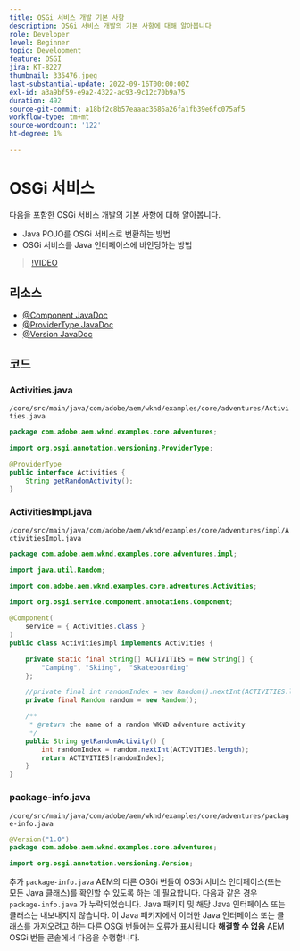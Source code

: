 ```yaml
---
title: OSGi 서비스 개발 기본 사항
description: OSGi 서비스 개발의 기본 사항에 대해 알아봅니다
role: Developer
level: Beginner
topic: Development
feature: OSGI
jira: KT-8227
thumbnail: 335476.jpeg
last-substantial-update: 2022-09-16T00:00:00Z
exl-id: a3a9bf59-e9a2-4322-ac93-9c12c70b9a75
duration: 492
source-git-commit: a18bf2c8b57eaaac3686a26fa1fb39e6fc075af5
workflow-type: tm+mt
source-wordcount: '122'
ht-degree: 1%

---
```


# OSGi 서비스

다음을 포함한 OSGi 서비스 개발의 기본 사항에 대해 알아봅니다.

+ Java POJO를 OSGi 서비스로 변환하는 방법
+ OSGi 서비스를 Java 인터페이스에 바인딩하는 방법

>[!VIDEO](https://video.tv.adobe.com/v/335476?quality=12&learn=on)

## 리소스

+ [@Component JavaDoc](https://javadoc.io/doc/com.adobe.aem/aem-sdk-api/latest/org/osgi/service/component/annotations/Component.html)
+ [@ProviderType JavaDoc](https://javadoc.io/doc/com.adobe.aem/aem-sdk-api/latest/org/osgi/annotation/versioning/ProviderType.html)
+ [@Version JavaDoc](https://javadoc.io/doc/com.adobe.aem/aem-sdk-api/latest/org/osgi/annotation/versioning/Version.html)

## 코드

### Activities.java

`/core/src/main/java/com/adobe/aem/wknd/examples/core/adventures/Activities.java`

```java
package com.adobe.aem.wknd.examples.core.adventures;

import org.osgi.annotation.versioning.ProviderType;

@ProviderType
public interface Activities {    
    String getRandomActivity();
}
```

### ActivitiesImpl.java

`/core/src/main/java/com/adobe/aem/wknd/examples/core/adventures/impl/ActivitiesImpl.java`

```java
package com.adobe.aem.wknd.examples.core.adventures.impl;

import java.util.Random;

import com.adobe.aem.wknd.examples.core.adventures.Activities;

import org.osgi.service.component.annotations.Component;

@Component(
    service = { Activities.class }
)
public class ActivitiesImpl implements Activities {

    private static final String[] ACTIVITIES = new String[] { 
        "Camping", "Skiing",  "Skateboarding"
    };

    //private final int randomIndex = new Random().nextInt(ACTIVITIES.length);
    private final Random random = new Random();

    /**
     * @return the name of a random WKND adventure activity
     */
    public String getRandomActivity() {
        int randomIndex = random.nextInt(ACTIVITIES.length);
        return ACTIVITIES[randomIndex];
    }    
}
```

### package-info.java

`/core/src/main/java/com/adobe/aem/wknd/examples/core/adventures/package-info.java`

```java
@Version("1.0")
package com.adobe.aem.wknd.examples.core.adventures;

import org.osgi.annotation.versioning.Version;
```

추가 `package-info.java` AEM의 다른 OSGi 번들이 OSGi 서비스 인터페이스(또는 모든 Java 클래스)를 확인할 수 있도록 하는 데 필요합니다. 다음과 같은 경우 `package-info.java` 가 누락되었습니다. Java 패키지 및 해당 Java 인터페이스 또는 클래스는 내보내지지 않습니다. 이 Java 패키지에서 이러한 Java 인터페이스 또는 클래스를 가져오려고 하는 다른 OSGi 번들에는 오류가 표시됩니다 __해결할 수 없음__ AEM OSGi 번들 콘솔에서 다음을 수행합니다.
